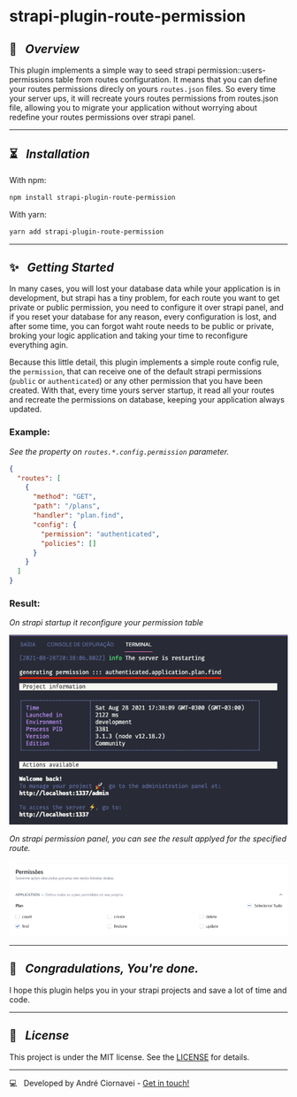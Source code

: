 # strapi-plugin-route-permission

## 🚀 &nbsp; _Overview_

This plugin implements a simple way to seed strapi permission::users-permissions table from routes configuration. It means that you can define your routes permissions direcly on yours `routes.json` files. So every time your server ups, it will recreate yours routes permissions from routes.json file, allowing you to migrate your application without worrying about redefine your routes permissions over strapi panel.

---

## ⏳ &nbsp; _Installation_

With npm:
```bash
npm install strapi-plugin-route-permission
```

With yarn:
```bash
yarn add strapi-plugin-route-permission
```

---
## ✨ &nbsp; _Getting Started_

In many cases, you will lost your database data while your application is in development, but strapi has a tiny problem, for each route you want to get private or public permission, you need to configure it over strapi panel, and if you reset your database for any reason, every configuration is lost, and after some time, you can forgot waht route needs to be public or private, broking your logic application and taking your time to reconfigure everything agin.

Because this little detail, this plugin implements a simple route config rule, the `permission`, that can receive one of the default strapi permissions (`public` or `authenticated`) or any other permission that you have been created. With that, every time yours server startup, it read all your routes and recreate the permissions on database, keeping your application always updated.

### Example:
_See the property on `routes.*.config.permission` parameter._
```json
{
  "routes": [
    {
      "method": "GET",
      "path": "/plans",
      "handler": "plan.find",
      "config": {
        "permission": "authenticated",
        "policies": []
      }
    }
  ]
}
```

### Result:
_On strapi startup it reconfigure your permission table_

![](./docs/strapi_startup_example.png)

_On strapi permission panel, you can see the result applyed for the specified route._

![](./docs/strapi_panel_result_example.png)

---

## 🎉 &nbsp;  _Congradulations, You're done._

I hope this plugin helps you in your strapi projects and save a lot of time and code.

---
## 📜 &nbsp; _License_

This project is under the MIT license. See the [LICENSE](./LICENSE) for details.

--- 

💻 &nbsp; Developed by André Ciornavei - [Get in touch!](https://www.linkedin.com/in/andreciornavei/)